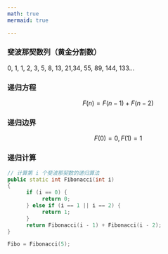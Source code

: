 ```yaml
---
math: true
mermaid: true

---
```


### 斐波那契数列（黄金分割数）

0, 1, 1, 2, 3, 5, 8, 13, 21,34, 55, 89, 144, 133...


### 递归方程

$$
F(n) = F(n-1) + F(n-2)
$$

### 递归边界

$$
F(0) = 0, F(1) = 1
$$


### 递归计算

```cpp
// 计算第 i 个斐波那契数的递归算法
public static int Fibonacci(int i) 
{
      if (i == 0) {
           return 0;       
      } else if (i == 1 || i == 2) {
           return 1;
      }
      return Fibonacci(i - 1) + Fibonacci(i - 2);
}

Fibo = Fibonacci(5);
```
